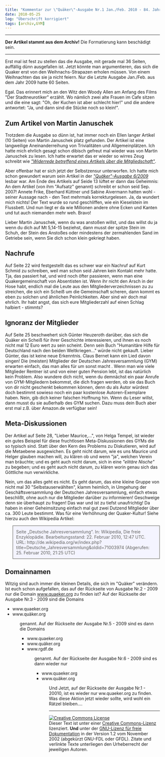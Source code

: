 ```yaml
---
title: "Kommentar zur \"Quäker\"-Ausgabe Nr.1 Jan./Feb. 2010 - 84. Jahrgang"
date: 2010-05-25
log: "Überschrift korrigiert"
tags: [archiv,GYM]
---
```

<hr><b>Der Artikel stammt aus dem Archiv!</b> Die Formatierung kann beschädigt sein.<hr>

Erst mal ist fest zu stellen das die Ausgabe, mit gerade mal 36 Seiten, auffällig dünn ausgefallen ist. Jetzt könnte man argumentieren, das sich die Quaker erst von den Weihnachs-Strapazen erholen müssen. Von einem Weihnachten das sie ja nicht feiern. Nur die Letzte Ausgabe Jan./Feb. aus dem Jahr 2009 hatte 60 Seiten.

Egal. Das erinnert mich an den Witz den Woody Allen am Anfang des Films "Der Stadtneurotiker" erzählt. Wo nämlich zwei alte Frauen im Cafe sitzen und die eine sagt: "Oh, der Kuchen ist aber schlecht hier!" und die andere antwortet: "Ja, und dann sind die Stücke noch so klein!".

## Zum Artikel von Martin Januschek ##

Trotzdem die Ausgabe so dünn ist, hat immer noch ein Ellen langer Artikel (10 Seiten) von Martin Januschek platz gefunden. Der Artikel ist eine langweilige Aneinanderreihung von Trivialitäten und Allgemeinplätzen. Ich hatte mich ehrlich gesagt schon dibisch gefreut mal wieder was von Martin Januschek zu lesen. Ich hatte erwartet das er wieder so wirres Zeug schreibt wie <a href="http://www.the-independent-friend.de/?q=node/295"><i>"Widerrede betreffend eines Artikels über die Mitgliedschaft"</i></a>. 

Aber offenbar hat er sich jetzt der Selbstzensur unterworfen. Ich hatte mich schon gewundert warum sein Artikel in der <a href="http://www.the-independent-friend.de/?q=node/564"><i>"Quäker"-Ausgabe 6/2009</i></a> lesbar war. Am Ende des Artikels auf Seide 13 lüftet er dann das Geheimnis: An dem Artikel (von ihm "Aufsatz" genannt) schreibt er schon seid Sep. 2007! Annete Frike, Eberhard Küttner und Sabine Aivermann hatten wohl - seiner Aussage nach - den Text mehrmals korrekturgelesen.  Ja, da wundert mich nichts! Der Text wurde so rund geschliffen, wie ein Kieselstein im Flussbett. Und nun liegt er da wie Millionen andere ohne Ecken und Kanten und tut auch niemanden mehr weh. Bravo! 

Lieber Martin Januschek, wenn du was anstoßen willst, und das willst du ja wenn du dich auf Mt 5,14-15 beziehst, dann musst der spitze Stein im Schuh, der Stein des Anstoßes oder mindestens der zermahlenden Sand im Getriebe sein, wenn Sie dich schon klein gekriegt haben. 

## Nachrufe ##

Auf Seite 22 wird festgestellt das es schwer war ein Nachruf auf Kurt Schmid zu schreiben, weil man schon seid Jahren kein Kontakt mehr hatte. Tja, das passiert hat, und wird noch öfter passieren, wenn man eine Quakergemeinschaft von  Absentisten ist. Wenn ihr nicht den Arsch in der Hose habt, endlich mal die Leute aus den Mitgliederverzeichnissen zu zu streichen, die sich ein Scheiß um die Gemeinschaft scheren, dann kommt es eben zu solchen und ähnlichen Peinlichkeiten. Aber sind wir doch mal ehrlich. Ihr habt angst, das sich eure Mitgliederzahl auf einen Schlag halbiert - stimmts?

## Ignoranz der Mitglieder ##

Auf Seite 25 beschwehert sich Günter Heuzeroth darüber, das sich die Quäker ein Scheiß für ihrer Geschichte interessieren, und ihnen es noch nicht mal 12 Euro wert zu sein scheint. Denn sein Buch "Humanitäre Hilfe für Deutschland nach den beiden Weltkriegen..." würde nicht gekauft. Lieber Günter, das ist keine neue Erkenntnis. Claus Bernet kann ein Lied davon singen! Die (meisten) Mitglieder der Deutschen Jahresversammlung  (GYM) erwarten einfach, das man alles für um sonst macht . Wenn man wie viele Mitglieder Rentner ist und von einer guten Pension lebt, ist das natürlich kein Problem. Also wundere dich nicht, wenn du demnächst ein paar Anrufe von GYM-Mitgliedern bekommst, die dich fragen werden, ob sie das Buch von dir nicht geschenkt bekommen können, denn du als Autor würdest doch bestimmt sowieso noch ein paar kostenlose Autoren-Exemplare haben. Nein, gib dich keiner falschen Hoffnung hin. Wenn du Leser willst, dann musst du sie außerhalb des GYM suchen. Dazu muss dein Buch aber erst mal z.B. über Amazon.de verfügbar sein!

## Meta-Diskussionen ##

Der Artikel  auf Seite 28, "Lieber Maurice,...", von Helga Tempel, ist wieder ein gutes Beispiel für diese fruchtlosen Meta-Diskussionen des GYMs die so typisch sind. Statt über den Kern des Problems zu Diskutieren, wird auf die Metaebene ausgewichen. Es geht nicht darum, wie es uns Maurice und Helger glauben machen will, zu klären ob und wenn "ja", welchen Verein man bräuchte; und es geht auch nicht darum, sich in eine <i>"elitäre Nische"</i> zu begeben; und es geht auch nicht darum, zu klären worin genau sich das Göttliche nun verwirkliche. 

Nein, um das alles geht es nicht. Es geht darum, das eine kleine Gruppe von nicht mal 30 "Selbstauserwählten", klamm heimlich, in Umgehung der Geschäftsversammlung der Deutschen Jahresversammlung, einfach etwas beschlißt, ohne auch nur die Mitglieder darüber zu informieren! Geschweige denn sie überhaupt zu fragen! Das war und ist zu tiefst unaufrichtig! Da haben in einer Geheimsitzung einfach mal gut zwei Dutzend Mitglieder über ca. 300 Leute bestimmt. Was für eine Verhöhnung der Quaker-Kultur! Siehe hierzu auch den Wikipedia Artikel:

<blockquote width=80%; style="padding:10px; background:#f4f4ff; border: 2px solid #999; border-right-width: 2px">
Seite „Deutsche Jahresversammlung“. In: Wikipedia, Die freie Enzyklopädie. Bearbeitungsstand: 22. Februar 2010, 12:47 UTC. URL: http://de.wikipedia.org/w/index.php?title=Deutsche_Jahresversammlung&oldid=71003974 (Abgerufen: 25. Februar 2010, 21:25 UTC) 
</blockquote>

## Domainnamen ##

Witzig sind auch immer die kleinen Details, die sich im "Quäker" verändern. Ist euch schon aufgefallen, das auf der Rückseite von Ausgabe Nr.2 - 2009 nur die Domain www.quaeker.org zu finden ist? Auf der Rückseite der Ausgabe Nr.3 - 2009 sind die Domains
<ul>
<li>www.quaeker.org</li>
<li>www.quäker.org</li>
<ul>
genannt. Auf der Rückseite der Ausgabe Nr.5 - 2009 sind es dann die Domains
<ul>
<li>www.quaeker.org</li>
<li>www.quäker.org</li>
<li>www.rgdf.de</li>
<ul>
genannt. Auf der Rückseite der Ausgabe Nr.6 - 2009 sind es dann wieder nur
<ul>
<li>www.quaeker.org</li>
<li>www.quäker.org</li>
<ul>
Und Jetzt, auf der Rückseite der Ausgabe Nr.1 - 20010, ist es wieder nur ww.quaeker.org zu finden. Was diese Aktion jetzt wieder sollte, wird wohl ein Rätzel bleiben....


<hr>

 <a rel="license" href="http://creativecommons.org/licenses/by-sa/3.0/de/"><img alt="Creative Commons License" style="border-width:0" src="http://i.creativecommons.org/l/by-sa/3.0/de/88x31.png" /></a><br />Dieser <span xmlns:dc="http://purl.org/dc/elements/1.1/" href="http://purl.org/dc/dcmitype/Text" rel="dc:type">Text</span> ist unter einer <a rel="license" href="http://creativecommons.org/licenses/by-sa/3.0/de/">Creative Commons-Lizenz</a> lizenziert. <b>Und</b> unter der <a href="http://de.wikipedia.org/wiki/GFDL">GNU-Lizenz für freie Dokumentation</a> in der Version 1.2 vom November 2002 (abgekürzt GNU-FDL oder GFDL). Zitate und verlinkte Texte unterliegen den Urheberrecht der jeweiligen Autoren.
